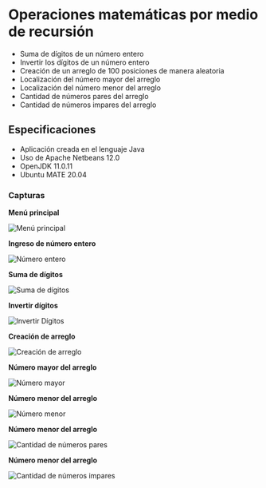 # Operaciones matemáticas por medio de recursión

* Suma de dígitos de un número entero
* Invertir los dígitos de un número entero
* Creación de un arreglo de 100 posiciones de manera aleatoria
* Localización del número mayor del arreglo
* Localización del número menor del arreglo
* Cantidad de números pares del arreglo
* Cantidad de números impares del arreglo

## Especificaciones

* Aplicación creada en el lenguaje Java
* Uso de Apache Netbeans 12.0
* OpenJDK 11.0.11
* Ubuntu MATE 20.04

### Capturas

**Menú principal**

![Menú principal](menu.png)

**Ingreso de número entero**

![Número entero](numero.png)



**Suma de dígitos**

![Suma de dígitos](suma.png)

**Invertir dígitos**

![Invertir Dígitos](invertir.png)

**Creación de arreglo**

![Creación de arreglo](arreglo.png)

**Número mayor del arreglo**

![Número mayor](mayor.png)

**Número menor del arreglo**

![Número menor](menor.png)

**Número menor del arreglo**

![Cantidad de números pares](pares.png)

**Número menor del arreglo**

![Cantidad de números impares](impares.png)
